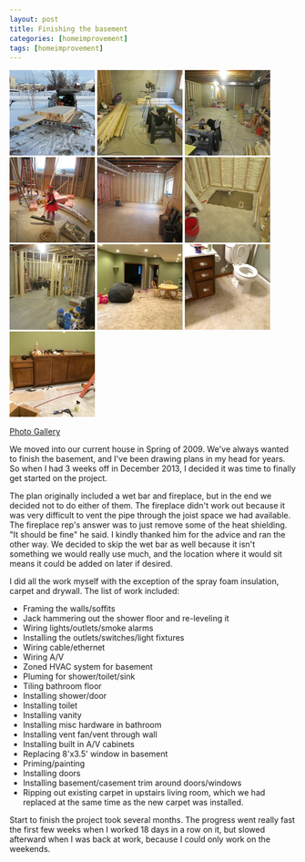 ```yaml
---
layout: post
title: Finishing the basement
categories: [homeimprovement]
tags: [homeimprovement]
---
```

<div class="row">
		<a href="/images/basement/20131212_151243.jpg" class="fancybox" rel="clock"><img src="/images/basement/20131212_151243t.jpg" alt="Loading lumber in the snow."></a>
		<a href="/images/basement/img_4526.jpg" class="fancybox" rel="clock"><img src="/images/basement/img_4526t.jpg" alt="First day."></a>
		<a href="/images/basement/img_4527.jpg" class="fancybox" rel="clock"><img src="/images/basement/img_4527t.jpg" alt="Framing first day."></a>
		<a href="/images/basement/img_4760.jpg" class="fancybox" rel="clock"><img src="/images/basement/img_4760t.jpg" alt="Little helper."></a>
		<a href="/images/basement/img_4807.jpg" class="fancybox" rel="clock"><img src="/images/basement/img_4807t.jpg" alt="Spray foam completed."></a>
		<a href="/images/basement/img_4774.jpg" class="fancybox" rel="clock"><img src="/images/basement/img_4774t.jpg" alt="Shower floor."></a>
		<a href="/images/basement/img_4706.jpg" class="fancybox" rel="clock"><img src="/images/basement/img_4706t.jpg" alt="Framing completed."></a>
		<a href="/images/basement/img_0487.jpg" class="fancybox" rel="clock"><img src="/images/basement/img_0487t.jpg" alt="Living room."></a>
		<a href="/images/basement/img_0382.jpg" class="fancybox" rel="clock"><img src="/images/basement/img_0382t.jpg" alt="Bathroom."></a>
		<a href="/images/basement/img_0265.jpg" class="fancybox" rel="clock"><img src="/images/basement/img_0265t.jpg" alt="Living room A/V cabinets."></a>
</div>

[Photo Gallery](http://gallery.chuckhays.net/Projects/Coachford-Ave/Basement)

We moved into our current house in Spring of 2009. We've always wanted to finish the basement, and I've been drawing plans in my head for years. So when I had 3 weeks off in December 2013, I decided it was time to finally get started on the project.

The plan originally included a wet bar and fireplace, but in the end we decided not to do either of them. The fireplace didn't work out because it was very difficult to vent the pipe through the joist space we had available. The fireplace rep's answer was to just remove some of the heat shielding. "It should be fine" he said. I kindly thanked him for the advice and ran the other way. We decided to skip the wet bar as well because it isn't something we would really use much, and the location where it would sit means it could be added on later if desired.

I did all the work myself with the exception of the spray foam insulation, carpet and drywall. The list of work included:

* Framing the walls/soffits
* Jack hammering out the shower floor and re-leveling it
* Wiring lights/outlets/smoke alarms
* Installing the outlets/switches/light fixtures
* Wiring cable/ethernet
* Wiring A/V 
* Zoned HVAC system for basement
* Pluming for shower/toilet/sink
* Tiling bathroom floor
* Installing shower/door
* Installing toilet
* Installing vanity
* Installing misc hardware in bathroom
* Installing vent fan/vent through wall
* Installing built in A/V cabinets
* Replacing 8'x3.5' window in basement
* Priming/painting
* Installing doors
* Installing basement/casement trim around doors/windows
* Ripping out existing carpet in upstairs living room, which we had replaced at the same time as the new carpet was installed.

Start to finish the project took several months. The progress went really fast the first few weeks when I worked 18 days in a row on it, but slowed afterward when I was back at work, because I could only work on the weekends.



